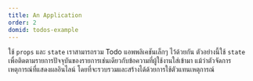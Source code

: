 ```yaml
---
title: An Application
order: 2
domid: todos-example
---
```


ใช้ `props` และ `state` เราสามารถรวม Todo แอพพลิเคชันเล็กๆ ไว้ด้วยกัน ตัวอย่างนี้ใช้ `state` เพื่อติดตามรายการปัจจุบันของรายการเช่นเดียวกับข้อความที่ผู้ใช้งานใส่เข้ามา แม้ว่าตัวจัดการเหตุการณ์ที่แสดงผลอินไลน์ โดยที่จะรวบรวมและสร้างได้ด้วยการใช้ตัวแทนเหตุการณ์
